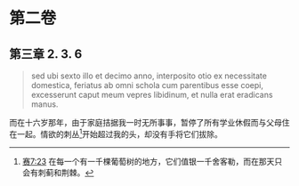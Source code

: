 # 第二卷
## 第三章 2. 3. 6

> sed ubi sexto illo et decimo anno, interposito otio ex necessitate domestica, feriatus ab omni schola cum parentibus esse coepi, excesserunt caput meum vepres libidinum, et nulla erat eradicans manus.

而在十六岁那年，由于家庭拮据我一时无所事事，暂停了所有学业休假而与父母住在一起。情欲的刺丛[^1]开始超过我的头，却没有手将它们拔除。

[^1]: [赛7:23](https://biblehub.com/isaiah/7-23.htm) 在每一个有一千棵葡萄树的地方，它们值银一千舍客勒，而在那天只会有刺蓟和荆棘。